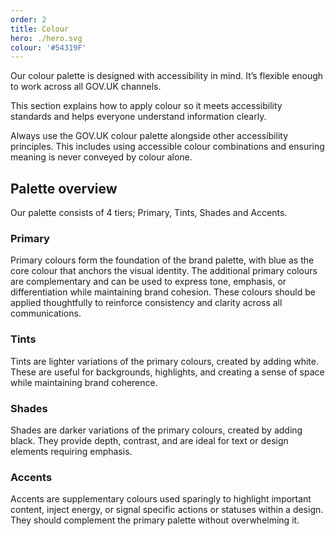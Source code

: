 ```yaml
---
order: 2
title: Colour
hero: ./hero.svg
colour: '#54319F'
---
```


Our colour palette is designed with accessibility in mind. It’s flexible enough to work across all GOV.UK channels.

This section explains how to apply colour so it meets accessibility standards and helps everyone understand information clearly.

Always use the GOV.UK colour palette alongside other accessibility principles. This includes using accessible colour combinations and ensuring meaning is never conveyed by colour alone.

## Palette overview

Our palette consists of 4 tiers;
Primary, Tints, Shades and Accents.

### Primary

Primary colours form the foundation of the brand palette, with blue as the core colour that anchors the visual identity. The additional primary colours are complementary and can be used to express tone, emphasis, or differentiation while maintaining brand cohesion. These colours should be applied thoughtfully to reinforce consistency and clarity across all communications.

### Tints

Tints are lighter variations of the primary colours, created by adding white. These are useful for backgrounds, highlights, and creating a sense of space while maintaining brand coherence.

### Shades

Shades are darker variations of the primary colours, created by adding black. They provide depth, contrast, and are ideal for text or design elements requiring emphasis.

### Accents

Accents are supplementary colours used sparingly to highlight important content, inject energy, or signal specific actions or statuses within a design. They should complement the primary palette without overwhelming it.
